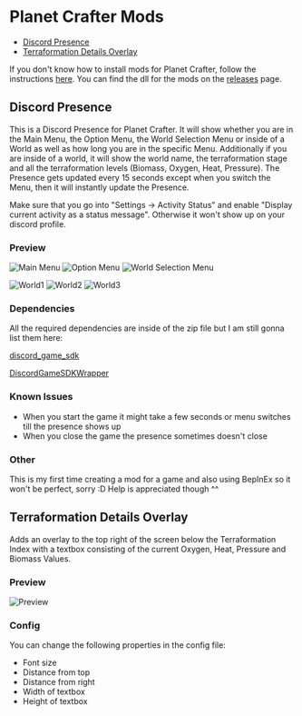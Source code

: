 # Planet Crafter Mods
- [Discord Presence](#discord-presence)
- [Terraformation Details Overlay](#terraformation-details-overlay)

If you don't know how to install mods for Planet Crafter, follow the instructions [here](https://planet-crafter.fandom.com/wiki/Modding). You can find the dll for the mods on the [releases](https://github.com/Ludeo/PlanetCrafterDiscordPresence/releases) page.

## Discord Presence
This is a Discord Presence for Planet Crafter. It will show whether you are in the Main Menu, the Option Menu, the World Selection Menu or inside of a World as well as how long you are in the specific Menu.
Additionally if you are inside of a world, it will show the world name, the terraformation stage and all the terraformation levels (Biomass, Oxygen, Heat, Pressure). The Presence gets updated every 15 seconds except when you switch the Menu, then it will instantly update the Presence.

Make sure that you go into "Settings -> Activity Status" and enable "Display current activity as a status message". Otherwise it won't show up on your discord profile.

### Preview
![Main Menu](https://i.imgur.com/FISzATX.png) ![Option Menu](https://i.imgur.com/0y9X57H.png) ![World Selection Menu](https://i.imgur.com/JAiAjO9.png)

![World1](https://i.imgur.com/iM6DSoh.png) ![World2](https://i.imgur.com/D33gxpk.png) ![World3](https://i.imgur.com/gmcLUyV.png)

### Dependencies
All the required dependencies are inside of the zip file but I am still gonna list them here:

[discord_game_sdk](https://discord.com/developers/docs/game-sdk/sdk-starter-guide)

[DiscordGameSDKWrapper](https://www.nuget.org/packages/DiscordGameSDKWrapper/)

### Known Issues
- When you start the game it might take a few seconds or menu switches till the presence shows up
- When you close the game the presence sometimes doesn't close

### Other
This is my first time creating a mod for a game and also using BepInEx so it won't be perfect, sorry :D Help is appreciated though ^^

## Terraformation Details Overlay
Adds an overlay to the top right of the screen below the Terraformation Index with a textbox consisting of the current Oxygen, Heat, Pressure and Biomass Values.

### Preview
![Preview](https://i.imgur.com/7uIj9M6.png)

### Config
You can change the following properties in the config file:
- Font size
- Distance from top
- Distance from right
- Width of textbox
- Height of textbox
